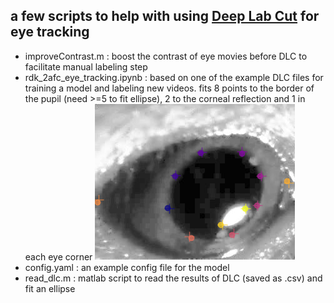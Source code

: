 ## a few scripts to help with using [Deep Lab Cut](https://github.com/DeepLabCut/DeepLabCut) for eye tracking

- improveContrast.m : boost the contrast of eye movies before DLC to facilitate manual labeling step 
- rdk_2afc_eye_tracking.ipynb : based on one of the example DLC files for training a model and labeling new videos. 
  fits 8 points to the border of the pupil (need >=5 to fit ellipse), 2 to the corneal reflection and 1 in each eye corner
  ![like so](https://github.com/lpetreanu/petreanulab/blob/master/eye%20tracking/dlc/example%20labeled%20images/Training-ec_MF122_180215_eye_4b1-img768.png?raw=true)
- config.yaml : an example config file for the model
- read_dlc.m : matlab script to read the results of DLC (saved as .csv) and fit an ellipse
